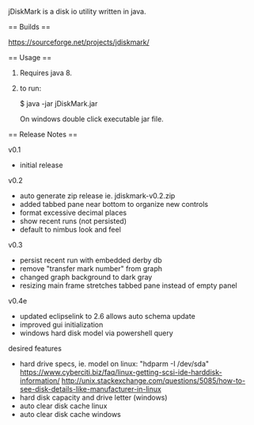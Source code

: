 jDiskMark is a disk io utility written in java. 


== Builds == 

https://sourceforge.net/projects/jdiskmark/


== Usage ==

1. Requires java 8.

2. to run:
    
   $ java -jar jDiskMark.jar

   On windows double click executable jar file.


== Release Notes ==

v0.1
 - initial release

v0.2
 - auto generate zip release ie. jdiskmark-v0.2.zip
 - added tabbed pane near bottom to organize new controls
 - format excessive decimal places
 - show recent runs (not persisted)
 - default to nimbus look and feel

v0.3
 - persist recent run with embedded derby db
 - remove "transfer mark number" from graph
 - changed graph background to dark gray
 - resizing main frame stretches tabbed pane instead of empty panel

v0.4e
 - updated eclipselink to 2.6 allows auto schema update
 - improved gui initialization
 - windows hard disk model via powershell query

desired features

 - hard drive specs, ie. model
   on linux: "hdparm -I /dev/sda"
   https://www.cyberciti.biz/faq/linux-getting-scsi-ide-harddisk-information/
   http://unix.stackexchange.com/questions/5085/how-to-see-disk-details-like-manufacturer-in-linux
 - hard disk capacity and drive letter (windows)
 - auto clear disk cache linux
 - auto clear disk cache windows
